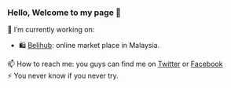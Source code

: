 ### Hello, Welcome to my page 👋

<!--
**bangsyir/bangsyir** is a ✨ _special_ ✨ repository because its `README.md` (this file) appears on your GitHub profile.

Here are some ideas to get you started: -->

 🔭 I’m currently working on: 
 * 🛍️ [Belihub](https://belihub.com): online market place in Malaysia. <br>
 
 📫 How to reach me: you guys can find me on [Twitter](https://twitter.com/bangsyirr) or [Facebook](https://facebook.com/abcdefghijklmnopkrstuvwxyz1234567890/) <br>
 ⚡ You never know if you never try.

